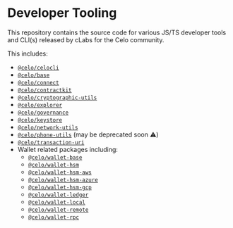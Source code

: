 # Developer Tooling

This repository contains the source code for various JS/TS developer tools and CLI(s) released by cLabs 
for the Celo community. 

This includes: 

- [`@celo/celocli`](https://www.npmjs.com/package/@celo/celocli)
- [`@celo/base`](https://www.npmjs.com/package/@celo/base)
- [`@celo/connect`](https://www.npmjs.com/package/@celo/connect)
- [`@celo/contractkit`](https://www.npmjs.com/package/@celo/contractkit)
- [`@celo/cryptographic-utils`](https://www.npmjs.com/package/@celo/cryptographic-utils)
- [`@celo/explorer`](https://www.npmjs.com/package/@celo/explorer)
- [`@celo/governance`](https://www.npmjs.com/package/@celo/governance)
- [`@celo/keystore`](https://www.npmjs.com/package/@celo/keystores)
- [`@celo/network-utils`](https://www.npmjs.com/package/@celo/network-utils)
- [`@celo/phone-utils`](https://www.npmjs.com/package/@celo/phone-utils) (may be deprecated soon ⚠️)
- [`@celo/transaction-uri`](https://www.npmjs.com/package/@celo/transactions-uri)
- Wallet related packages including:
  - [`@celo/wallet-base`](https://www.npmjs.com/package/@celo/wallet-base)
  - [`@celo/wallet-hsm`](https://www.npmjs.com/package/@celo/wallet-hsm)
  - [`@celo/wallet-hsm-aws`](https://www.npmjs.com/package/@celo/wallet-hsm-aws)
  - [`@celo/wallet-hsm-azure`](https://www.npmjs.com/package/@celo/wallet-hsm-azure)
  - [`@celo/wallet-hsm-gcp`](https://www.npmjs.com/package/@celo/wallet-hsm-azure)
  - [`@celo/wallet-ledger`](https://www.npmjs.com/package/@celo/wallet-ledger)
  - [`@celo/wallet-local`](https://www.npmjs.com/package/@celo/wallet-local)
  - [`@celo/wallet-remote`](https://www.npmjs.com/package/@celo/wallet-remote)
  - [`@celo/wallet-rpc`](https://www.npmjs.com/package/@celo/wallet-rpc)